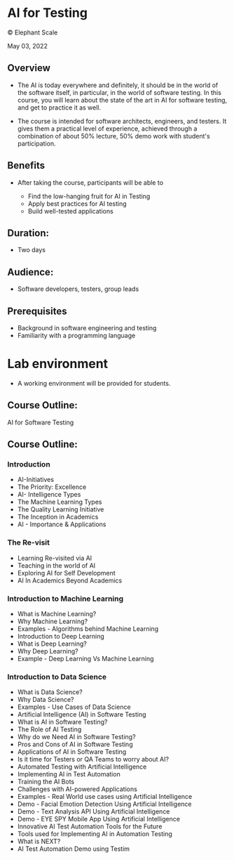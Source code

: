 # AI for Testing
© Elephant Scale

May 03, 2022

## Overview

* The AI is today everywhere and definitely, it should be in the world of the software itself, in particular, in the world of software testing. In this course, you will learn about the state of the art in AI for software testing, and get to practice it as well.

* The course is intended for software architects, engineers, and testers. It gives them a practical level of experience, achieved through a combination of about 50% lecture, 50% demo work with student's participation.

## Benefits

* After taking the course, participants will be able to

    - Find the low-hanging fruit for AI in Testing
    - Apply best practices for AI testing
    - Build well-tested applications

## Duration: 

* Two days

## Audience: 
* Software developers, testers, group leads

## Prerequisites

* Background in software engineering and testing
* Familiarity with a programming language

# Lab environment

* A working environment will be provided for students.  

## Course Outline:

AI for Software Testing

## Course Outline:

### Introduction
* AI-Initiatives
* The Priority: Excellence
* AI- Intelligence Types
* The Machine Learning Types
* The Quality Learning Initiative
* The Inception in Academics
* AI - Importance & Applications

### The Re-visit
* Learning Re-visited via AI
* Teaching in the world of AI
* Exploring AI for Self Development
* AI In Academics Beyond Academics

### Introduction to Machine Learning
* What is Machine Learning?
* Why Machine Learning?
* Examples - Algorithms behind Machine Learning
* Introduction to Deep Learning
* What is Deep Learning?
* Why Deep Learning?
* Example - Deep Learning Vs Machine Learning


### Introduction to Data Science
* What is Data Science?
* Why Data Science?
* Examples - Use Cases of Data Science
* Artificial Intelligence (AI) in Software Testing
* What is AI in Software Testing?
* The Role of AI Testing
* Why do we Need AI in Software Testing?
* Pros and Cons of AI in Software Testing
* Applications of AI in Software Testing
* Is it time for Testers or QA Teams to worry about AI?
* Automated Testing with Artificial Intelligence
* Implementing AI in Test Automation
* Training the AI Bots
* Challenges with AI-powered Applications
* Examples - Real World use cases using Artificial Intelligence
* Demo - Facial Emotion Detection Using Artificial Intelligence
* Demo - Text Analysis API Using Artificial Intelligence
* Demo - EYE SPY Mobile App Using Artificial Intelligence
* Innovative AI Test Automation Tools for the Future
* Tools used for Implementing AI in Automation Testing
* What is NEXT?
* AI Test Automation Demo using Testim

